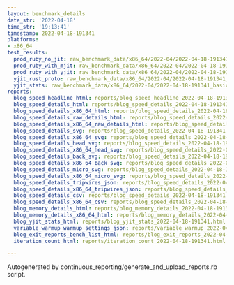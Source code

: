 ```yaml
---
layout: benchmark_details
date_str: '2022-04-18'
time_str: '19:13:41'
timestamp: 2022-04-18-191341
platforms:
- x86_64
test_results:
  prod_ruby_no_jit: raw_benchmark_data/x86_64/2022-04/2022-04-18-191341_basic_benchmark_prod_ruby_no_jit.json
  prod_ruby_with_mjit: raw_benchmark_data/x86_64/2022-04/2022-04-18-191341_basic_benchmark_prod_ruby_with_mjit.json
  prod_ruby_with_yjit: raw_benchmark_data/x86_64/2022-04/2022-04-18-191341_basic_benchmark_prod_ruby_with_yjit.json
  yjit_rust_proto: raw_benchmark_data/x86_64/2022-04/2022-04-18-191341_basic_benchmark_yjit_rust_proto.json
  yjit_stats: raw_benchmark_data/x86_64/2022-04/2022-04-18-191341_basic_benchmark_yjit_stats.json
reports:
  blog_speed_headline_html: reports/blog_speed_headline_2022-04-18-191341.html
  blog_speed_details_html: reports/blog_speed_details_2022-04-18-191341.html
  blog_speed_details_x86_64_html: reports/blog_speed_details_2022-04-18-191341.x86_64.html
  blog_speed_details_raw_details_html: reports/blog_speed_details_2022-04-18-191341.raw_details.html
  blog_speed_details_x86_64_raw_details_html: reports/blog_speed_details_2022-04-18-191341.x86_64.raw_details.html
  blog_speed_details_svg: reports/blog_speed_details_2022-04-18-191341.svg
  blog_speed_details_x86_64_svg: reports/blog_speed_details_2022-04-18-191341.x86_64.svg
  blog_speed_details_head_svg: reports/blog_speed_details_2022-04-18-191341.head.svg
  blog_speed_details_x86_64_head_svg: reports/blog_speed_details_2022-04-18-191341.x86_64.head.svg
  blog_speed_details_back_svg: reports/blog_speed_details_2022-04-18-191341.back.svg
  blog_speed_details_x86_64_back_svg: reports/blog_speed_details_2022-04-18-191341.x86_64.back.svg
  blog_speed_details_micro_svg: reports/blog_speed_details_2022-04-18-191341.micro.svg
  blog_speed_details_x86_64_micro_svg: reports/blog_speed_details_2022-04-18-191341.x86_64.micro.svg
  blog_speed_details_tripwires_json: reports/blog_speed_details_2022-04-18-191341.tripwires.json
  blog_speed_details_x86_64_tripwires_json: reports/blog_speed_details_2022-04-18-191341.x86_64.tripwires.json
  blog_speed_details_csv: reports/blog_speed_details_2022-04-18-191341.csv
  blog_speed_details_x86_64_csv: reports/blog_speed_details_2022-04-18-191341.x86_64.csv
  blog_memory_details_html: reports/blog_memory_details_2022-04-18-191341.html
  blog_memory_details_x86_64_html: reports/blog_memory_details_2022-04-18-191341.x86_64.html
  blog_yjit_stats_html: reports/blog_yjit_stats_2022-04-18-191341.html
  variable_warmup_warmup_settings_json: reports/variable_warmup_2022-04-18-191341.warmup_settings.json
  blog_exit_reports_bench_list_html: reports/blog_exit_reports_2022-04-18-191341.bench_list.html
  iteration_count_html: reports/iteration_count_2022-04-18-191341.html

---
```

Autogenerated by continuous_reporting/generate_and_upload_reports.rb script.
